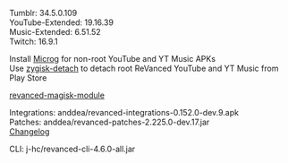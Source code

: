 Tumblr: 34.5.0.109  
YouTube-Extended: 19.16.39  
Music-Extended: 6.51.52  
Twitch: 16.9.1  

Install [Microg](https://github.com/ReVanced/GmsCore/releases) for non-root YouTube and YT Music APKs  
Use [zygisk-detach](https://github.com/j-hc/zygisk-detach) to detach root ReVanced YouTube and YT Music from Play Store  

[revanced-magisk-module](https://github.com/j-hc/revanced-magisk-module)
  
Integrations: anddea/revanced-integrations-0.152.0-dev.9.apk  
Patches: anddea/revanced-patches-2.225.0-dev.17.jar  
[Changelog](https://github.com/anddea/revanced-patches/releases/tag/v2.225.0-dev.17)

CLI: j-hc/revanced-cli-4.6.0-all.jar    
